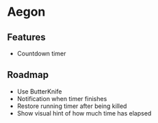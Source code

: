 Aegon
=====

Features
--------

- Countdown timer

Roadmap
-------

- Use ButterKnife
- Notification when timer finishes
- Restore running timer after being killed
- Show visual hint of how much time has elapsed
